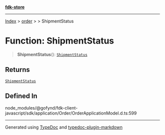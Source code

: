 [**fdk-store**](../../../README.md)
***

[Index](../../../API.md) > [order](../../README.md) > [<internal>](../README.md) > ShipmentStatus

# Function: ShipmentStatus

> **ShipmentStatus**(): [`ShipmentStatus`](../type-aliases/type-alias.ShipmentStatus.md)

## Returns

[`ShipmentStatus`](../type-aliases/type-alias.ShipmentStatus.md)

## Defined In

node\_modules/@gofynd/fdk-client-javascript/sdk/application/Order/OrderApplicationModel.d.ts:599

***
Generated using [TypeDoc](https://typedoc.org/) and [typedoc-plugin-markdown](https://www.npmjs.com/package/typedoc-plugin-markdown)
